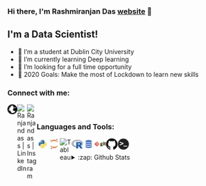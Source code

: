 ### Hi there, I'm Rashmiranjan Das [website] 👋

## I'm a Data Scientist!

- 🔭 I’m a student at Dublin City University
- 🌱 I’m currently learning Deep learning
- 👯 I’m looking for a full time opportunity
- 🥅 2020 Goals: Make the most of Lockdown to learn new skills

### Connect with me:

[<img align="left" alt="Ranjandass" width="22px" src="https://raw.githubusercontent.com/iconic/open-iconic/master/svg/globe.svg" />][website]
[<img align="left" alt="Ranjandass | LinkedIn" width="22px" src="https://cdn.jsdelivr.net/npm/simple-icons@v3/icons/linkedin.svg" />][linkedin]
[<img align="left" alt="Ranjandass | Instagram" width="22px" src="https://cdn.jsdelivr.net/npm/simple-icons@v3/icons/instagram.svg" />][instagram]

<br />

### Languages and Tools:

[<img align="left" alt="Python" width="26px" src="https://raw.githubusercontent.com/github/explore/80688e429a7d4ef2fca1e82350fe8e3517d3494d/topics/python/python.png" />][website]
[<img align="left" alt="Terminal" width="26px" src="https://raw.githubusercontent.com/github/explore/80688e429a7d4ef2fca1e82350fe8e3517d3494d/topics/jupyter-notebook/jupyter-notebook.png" />][website]
[<img align="left" alt="Tableau" width="26px" src="https://encrypted-tbn0.gstatic.com/images?q=tbn%3AANd9GcSrKk99y0B5rRA9liriej6ej4uX5mYHf-Z-Tw&usqp=CAU" />][website]
[<img align="left" alt="R" width="26px" src="https://raw.githubusercontent.com/github/explore/80688e429a7d4ef2fca1e82350fe8e3517d3494d/topics/r/r.png" />][website]
[<img align="left" alt="SQL" width="26px" src="https://raw.githubusercontent.com/github/explore/80688e429a7d4ef2fca1e82350fe8e3517d3494d/topics/sql/sql.png" />][website]
[<img align="left" alt="Git" width="26px" src="https://raw.githubusercontent.com/github/explore/80688e429a7d4ef2fca1e82350fe8e3517d3494d/topics/git/git.png" />][website]
[<img align="left" alt="GitHub" width="26px" src="https://raw.githubusercontent.com/github/explore/78df643247d429f6cc873026c0622819ad797942/topics/github/github.png" />][website]
[<img align="left" alt="Terminal" width="26px" src="https://raw.githubusercontent.com/github/explore/80688e429a7d4ef2fca1e82350fe8e3517d3494d/topics/terminal/terminal.png" />][website]



<br />
<br />

<details>
  <summary>:zap: Github Stats</summary>

  <img align="left" alt="ranjandas's Github Stats" src="https://github-readme-stats-black-one.vercel.app/api?username=Ranjandass&show_icons=true&hide_border=true" />

</details>

[website]: https://rashmiranjandasresume.uwu.ai/
[twitter]: https://twitter.com/codeSTACKr
[youtube]: https://youtube.com/codeSTACKr
[instagram]: https://www.instagram.com/ranjandass/
[linkedin]: https://www.linkedin.com/in/rashmiranjandas18/
[webdevplaylist]: https://www.youtube.com/playlist?list=PLkwxH9e_vrAJ0WbEsFA9W3I1W-g_BTsbt
[jsplaylist]: https://www.youtube.com/playlist?list=PLkwxH9e_vrALRJKu7wfXby3MKeflhTu6B
[cssplaylist]: https://www.youtube.com/playlist?list=PLkwxH9e_vrALSdvZuEh6gqQdmDoDIoqz4
[reactplaylist]: https://www.youtube.com/playlist?list=PLkwxH9e_vrAK4TdffpxKY3QGyHCpxFcQ0
